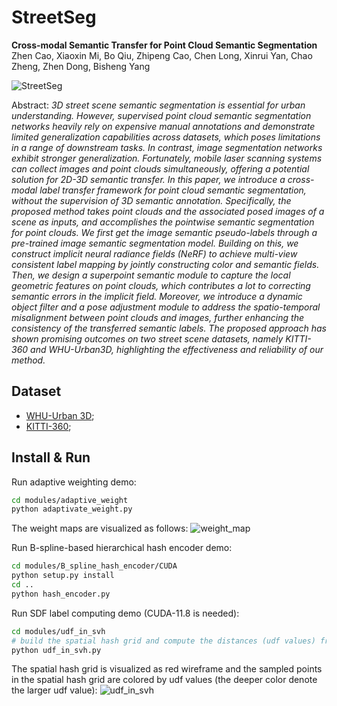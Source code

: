 # StreetSeg

**Cross-modal Semantic Transfer for Point Cloud Semantic Segmentation**
<br>Zhen Cao, Xiaoxin Mi, Bo Qiu, Zhipeng Cao, Chen Long, Xinrui Yan, Chao Zheng, Zhen Dong, Bisheng Yang<br>

![StreetSeg](assets/overview.png)

Abstract: *3D street scene semantic segmentation is essential for urban understanding. 
However, supervised point cloud semantic segmentation networks heavily rely on expensive manual annotations and demonstrate limited generalization capabilities across datasets, which poses limitations in a range of downstream tasks. 
In contrast, image segmentation networks exhibit stronger generalization. 
Fortunately, mobile laser scanning systems can collect images and point clouds simultaneously, offering a potential solution for 2D-3D semantic transfer. 
In this paper, we introduce a cross-modal label transfer framework for point cloud semantic segmentation, without the supervision of 3D semantic annotation.
Specifically, the proposed method takes point clouds and the associated posed images of a scene as inputs, and accomplishes the pointwise semantic segmentation for point clouds.
We first get the image semantic pseudo-labels through a pre-trained image semantic segmentation model. 
Building on this, we construct implicit neural radiance fields (NeRF) to achieve multi-view consistent label mapping by jointly constructing color and semantic fields. 
Then, we design a superpoint semantic module to capture the local geometric features on point clouds, which contributes a lot to correcting semantic errors in the implicit field. 
Moreover, we introduce a dynamic object filter and a pose adjustment module to address the spatio-temporal misalignment between point clouds and images, further enhancing the consistency of the transferred semantic labels. 
The proposed approach has shown promising outcomes on two street scene datasets, namely KITTI-360 and WHU-Urban3D, highlighting the effectiveness and reliability of our method.*

## Dataset

- [WHU-Urban 3D](https://whu3d.com);
- [KITTI-360](https://www.cvlibs.net/datasets/kitti-360);

## Install & Run

Run adaptive weighting demo:

```bash
cd modules/adaptive_weight
python adaptivate_weight.py
```

The weight maps are visualized as follows:
![weight_map](assets/weight_map.png)

Run B-spline-based hierarchical hash encoder demo:

```bash
cd modules/B_spline_hash_encoder/CUDA
python setup.py install
cd ..
python hash_encoder.py
```

Run SDF label computing demo (CUDA-11.8 is needed):
```bash
cd modules/udf_in_svh
# build the spatial hash grid and compute the distances (udf values) from the sampled points in the saptial hash voxel to the scene point cloud
python udf_in_svh.py
```

The spatial hash grid is visualized as red wireframe and the sampled points in the spatial hash grid are colored by udf values (the deeper color denote the larger udf value):
![udf_in_svh](assets/udf_in_svh.png)
